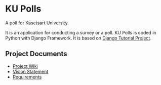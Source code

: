 # KU Polls
A poll for Kasetsart University.

It is an application for conducting a survey or a poll. KU Polls is coded in Python with Django Framework.
It is based on [Django Tutorial Project](https://docs.djangoproject.com/en/3.2/intro/tutorial01/).

## Project Documents
- [Project Wiki](../../wiki)
- [Vision Statement](../../wiki/Vision%20Statement)
- [Requirements](../../wiki/Requirements)
